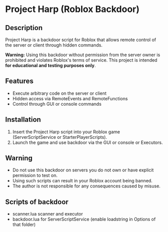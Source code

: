 # Project Harp (Roblox Backdoor)

## Description
Project Harp is a backdoor script for Roblox that allows remote control of the server or client through hidden commands.

**Warning:** Using this backdoor without permission from the server owner is prohibited and violates Roblox's terms of service. This project is intended **for educational and testing purposes only**.

## Features
- Execute arbitrary code on the server or client
- Hidden access via RemoteEvents and RemoteFunctions
- Control through GUI or console commands

## Installation
1. Insert the Project Harp script into your Roblox game (ServerScriptService or StarterPlayerScripts).
2. Launch the game and use backdoor via the GUI or console or Executors.

## Warning
- Do not use this backdoor on servers you do not own or have explicit permission to test on.
- Using such scripts can result in your Roblox account being banned.
- The author is not responsible for any consequences caused by misuse.

## Scripts of backdoor
- scanner.lua scanner and executor
- backdoor.lua for ServerScriptService (enable loadstring in Options of that folder)
